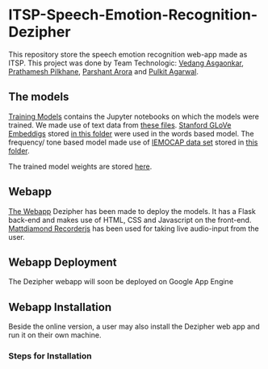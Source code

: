 # ITSP-Speech-Emotion-Recognition-Dezipher
This repository store the speech emotion recognition web-app made as ITSP. This project was done by Team Technologic: [Vedang Asgaonkar](https://github.com/VedangAsgaonkar), [Prathamesh Pilkhane](https://github.com/Prathamesh2708), [Parshant Arora](https://github.com/Parshant-Arora) and [Pulkit Agarwal](https://github.com/PulkitAgr113).

## The models
[Training Models](Training%20Models) contains the Jupyter notebooks on which the models were trained. We made use of text data from [these files](https://drive.google.com/drive/folders/1x5m4OnLF-xZoMSz36ikw4ffc1SnRsfDe?usp=sharing). [Stanford GLoVe Embeddigs](https://github.com/stanfordnlp/GloVe) stored [in this folder](https://drive.google.com/file/d/1L0TcBVaWnOJt-TsT7GC-dQq4Lb59B-nA/view?usp=sharing) were used in the words based model. The frequency/ tone based model made use of [IEMOCAP data set](https://sail.usc.edu/iemocap/) stored in [this folder](https://drive.google.com/drive/folders/1eGqZ_gxJmm6Y7rc-gzbLHOjyT-vaARfq?usp=sharing).

The trained model weights are stored [here](https://drive.google.com/drive/folders/1xUz0hBP1nSk6Tf7jfpFy5CIUKf0_qTt5?usp=sharing).

## Webapp
[The Webapp](Webapp) Dezipher has been made to deploy the models. It has a Flask back-end and makes use of HTML, CSS and Javascript on the front-end. [Mattdiamond Recorderjs](https://github.com/mattdiamond/Recorderjs) has been used for taking live audio-input from the user. 

## Webapp Deployment
The Dezipher webapp will soon be deployed on Google App Engine

## Webapp Installation
Beside the online version, a user may also install the Dezipher web app and run it on their own machine.

### Steps for Installation
